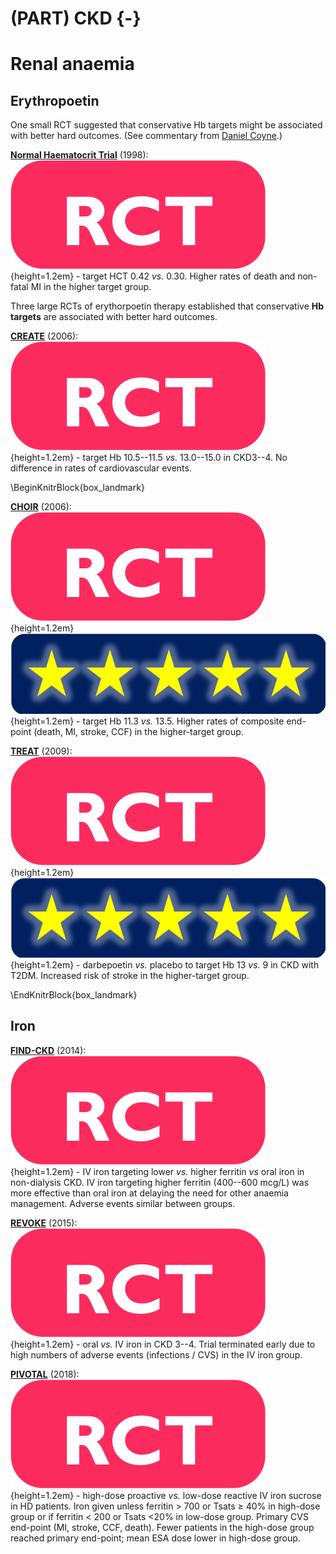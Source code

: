 # (PART) CKD {-}

# Renal anaemia

## Erythropoetin

One small RCT suggested that conservative Hb targets might be associated with better hard outcomes.  (See commentary from [Daniel Coyne](https://ajkdblog.org/2016/04/03/nephmadness-2016/).)  

[**Normal Haematocrit Trial**](https://www.ncbi.nlm.nih.gov/pubmed/9718377) (1998): ![](Logo_RCT.png){height=1.2em} - target HCT 0.42 *vs.* 0.30.  Higher rates of death and non-fatal MI in the higher target group.  

Three large RCTs of erythorpoetin therapy established that conservative **Hb targets** are associated with better hard outcomes.  

[**CREATE**](https://www.ncbi.nlm.nih.gov/pubmed/17108342) (2006): ![](Logo_RCT.png){height=1.2em} - target Hb 10.5--11.5 *vs.* 13.0--15.0 in CKD3--4. No difference in rates of cardiovascular events.  

\BeginKnitrBlock{box_landmark}<div class="box_landmark">[**CHOIR**](https://www.ncbi.nlm.nih.gov/pubmed/17108343) (2006): ![](Logo_RCT.png){height=1.2em} ![](Logo_SEM.png){height=1.2em} - target Hb 11.3 *vs.* 13.5. Higher rates of composite end-point (death, MI, stroke, CCF) in the higher-target group.  

[**TREAT**](https://www.ncbi.nlm.nih.gov/pubmed/19880844) (2009): ![](Logo_RCT.png){height=1.2em} ![](Logo_SEM.png){height=1.2em} - darbepoetin *vs.* placebo to target Hb 13 *vs.* 9 in CKD with T2DM. Increased risk of stroke in the higher-target group.  
</div>\EndKnitrBlock{box_landmark}

## Iron

[**FIND-CKD**](https://www.ncbi.nlm.nih.gov/pubmed/24891437) (2014): ![](Logo_RCT.png){height=1.2em} - IV iron targeting lower *vs.* higher ferritin *vs* oral iron in non-dialysis CKD.  IV iron targeting higher ferritin (400--600 mcg/L) was more effective than oral iron at delaying the need for other anaemia management.  Adverse events similar between groups.   

[**REVOKE**](https://www.ncbi.nlm.nih.gov/pubmed/26083656) (2015): ![](Logo_RCT.png){height=1.2em} - oral *vs.* IV iron in CKD 3--4.  Trial terminated early due to high numbers of adverse events (infections / CVS) in the IV iron group.  

[**PIVOTAL**](https://www.ncbi.nlm.nih.gov/pubmed/30365356) (2018): ![](Logo_RCT.png){height=1.2em} - high-dose proactive *vs.* low-dose reactive IV iron sucrose in HD patients.  Iron given unless ferritin > 700 or Tsats $\geq$ 40% in high-dose group or if ferritin < 200 or Tsats <20% in low-dose group.  Primary CVS end-point (MI, stroke, CCF, death).  Fewer patients in the high-dose group reached primary end-point; mean ESA dose lower in high-dose group.  

